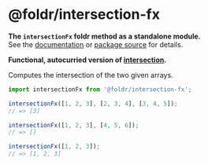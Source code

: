 # @foldr/intersection-fx

**The `intersectionFx` foldr method as a standalone module.**    
See the [documentation](http://foldr.com/0.0.0/intersection-fx) or [package source](https:/github.com/CloudVessel/foldr/blob/master/packages/categories/intersection-fx/src/index.js) for details.

**Functional, autocurried version of [intersection](#intersection).**

Computes the intersection of the two given arrays.

```js
import intersectionFx from '@foldr/intersection-fx';

intersectionFx([1, 2, 3], [2, 3, 4], [3, 4, 5]);
// => [3]

intersectionFx([1, 2, 3], [4, 5, 6]);
// => []

intersectionFx([1, 2, 3]);
// => [1, 2, 3]
```
